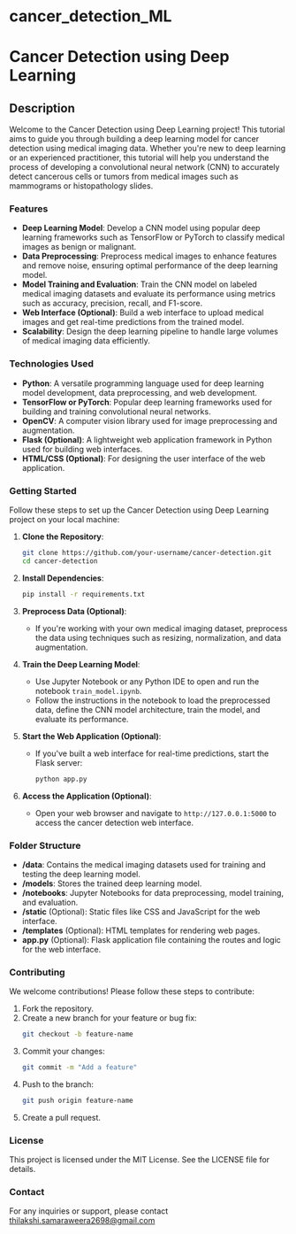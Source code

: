 # cancer_detection_ML
# Cancer Detection using Deep Learning

## Description

Welcome to the Cancer Detection using Deep Learning project! This tutorial aims to guide you through building a deep learning model for cancer detection using medical imaging data. Whether you're new to deep learning or an experienced practitioner, this tutorial will help you understand the process of developing a convolutional neural network (CNN) to accurately detect cancerous cells or tumors from medical images such as mammograms or histopathology slides.

### Features

- **Deep Learning Model**: Develop a CNN model using popular deep learning frameworks such as TensorFlow or PyTorch to classify medical images as benign or malignant.
- **Data Preprocessing**: Preprocess medical images to enhance features and remove noise, ensuring optimal performance of the deep learning model.
- **Model Training and Evaluation**: Train the CNN model on labeled medical imaging datasets and evaluate its performance using metrics such as accuracy, precision, recall, and F1-score.
- **Web Interface (Optional)**: Build a web interface to upload medical images and get real-time predictions from the trained model.
- **Scalability**: Design the deep learning pipeline to handle large volumes of medical imaging data efficiently.

### Technologies Used

- **Python**: A versatile programming language used for deep learning model development, data preprocessing, and web development.
- **TensorFlow or PyTorch**: Popular deep learning frameworks used for building and training convolutional neural networks.
- **OpenCV**: A computer vision library used for image preprocessing and augmentation.
- **Flask (Optional)**: A lightweight web application framework in Python used for building web interfaces.
- **HTML/CSS (Optional)**: For designing the user interface of the web application.

### Getting Started

Follow these steps to set up the Cancer Detection using Deep Learning project on your local machine:

1. **Clone the Repository**:
   ```bash
   git clone https://github.com/your-username/cancer-detection.git
   cd cancer-detection
   ```

2. **Install Dependencies**:
   ```bash
   pip install -r requirements.txt
   ```

3. **Preprocess Data (Optional)**:
   - If you're working with your own medical imaging dataset, preprocess the data using techniques such as resizing, normalization, and data augmentation.

4. **Train the Deep Learning Model**:
   - Use Jupyter Notebook or any Python IDE to open and run the notebook `train_model.ipynb`.
   - Follow the instructions in the notebook to load the preprocessed data, define the CNN model architecture, train the model, and evaluate its performance.

5. **Start the Web Application (Optional)**:
   - If you've built a web interface for real-time predictions, start the Flask server:
     ```bash
     python app.py
     ```

6. **Access the Application (Optional)**:
   - Open your web browser and navigate to `http://127.0.0.1:5000` to access the cancer detection web interface.

### Folder Structure

- **/data**: Contains the medical imaging datasets used for training and testing the deep learning model.
- **/models**: Stores the trained deep learning model.
- **/notebooks**: Jupyter Notebooks for data preprocessing, model training, and evaluation.
- **/static** (Optional): Static files like CSS and JavaScript for the web interface.
- **/templates** (Optional): HTML templates for rendering web pages.
- **app.py** (Optional): Flask application file containing the routes and logic for the web interface.

### Contributing

We welcome contributions! Please follow these steps to contribute:

1. Fork the repository.
2. Create a new branch for your feature or bug fix:
   ```bash
   git checkout -b feature-name
   ```
3. Commit your changes:
   ```bash
   git commit -m "Add a feature"
   ```
4. Push to the branch:
   ```bash
   git push origin feature-name
   ```
5. Create a pull request.

### License

This project is licensed under the MIT License. See the LICENSE file for details.

### Contact

For any inquiries or support, please contact thilakshi.samaraweera2698@gmail.com
